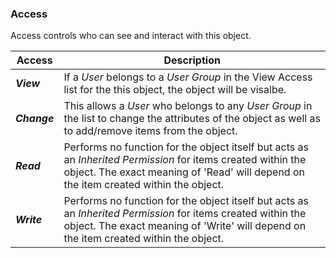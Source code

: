 ### Access

Access controls who can see and interact with this object.

| Access | Description |
| --- | --- |
| _**View**_ | If a _User_ belongs to a _User Group_ in the View Access list for the this object, the object will be visalbe. |
| _**Change**_ | This allows a _User_ who belongs to any _User Group_ in the list to change the attributes of the object as well as to add/remove items from the object. |
| _**Read**_ | Performs no function for the object itself but acts as an _Inherited Permission_ for items created within the object. The exact meaning of 'Read' will depend on the item created within the object. |
| _**Write**_ | Performs no function for the object itself but acts as an _Inherited Permission_ for items created within the object. The exact meaning of 'Write' will depend on the item created within the object. |
